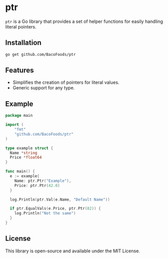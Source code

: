 # ptr

`ptr` is a Go library that provides a set of helper functions for easily
handling literal pointers.

## Installation

```sh
go get github.com/BacoFoods/ptr
```

## Features

- Simplifies the creation of pointers for literal values.
- Generic support for any type.

## Example

```go
package main

import (
	"fmt"
	"github.com/BacoFoods/ptr"
)

type example struct {
  Name *string
  Price *float64
}

func main() {
  e := example{
    Name: ptr.Ptr("Example"),
    Price: ptr.Ptr(42.0)
  }

  log.Println(ptr.Val(e.Name, "Default Name"))

  if ptr.EqualVals(e.Price, ptr.Ptr(82)) {
    log.Println("Not the same")
  }
}
```

## License

This library is open-source and available under the MIT License.
